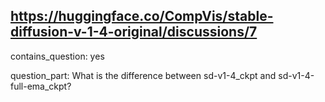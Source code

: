 ## https://huggingface.co/CompVis/stable-diffusion-v-1-4-original/discussions/7

contains_question: yes

question_part: What is the difference between sd-v1-4_ckpt and sd-v1-4-full-ema_ckpt?